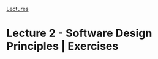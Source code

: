 [Lectures](../../../README.md#school-lectures)

# Lecture 2 - Software Design Principles | Exercises